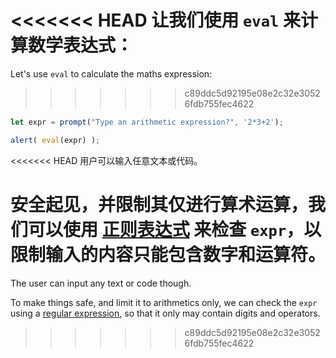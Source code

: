 <<<<<<< HEAD
让我们使用 `eval` 来计算数学表达式：
=======
Let's use `eval` to calculate the maths expression:
>>>>>>> c89ddc5d92195e08e2c32e30526fdb755fec4622

```js demo run
let expr = prompt("Type an arithmetic expression?", '2*3+2');

alert( eval(expr) );
```

<<<<<<< HEAD
用户可以输入任意文本或代码。

安全起见，并限制其仅进行算术运算，我们可以使用 [正则表达式](info:regular-expressions) 来检查 `expr`，以限制输入的内容只能包含数字和运算符。
=======
The user can input any text or code though.

To make things safe, and limit it to arithmetics only, we can check the `expr` using a [regular expression](info:regular-expressions), so that it only may contain digits and operators.
>>>>>>> c89ddc5d92195e08e2c32e30526fdb755fec4622

